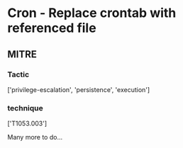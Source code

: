 # Cron - Replace crontab with referenced file

## MITRE

### Tactic
['privilege-escalation', 'persistence', 'execution']

### technique
['T1053.003']

Many more to do...
